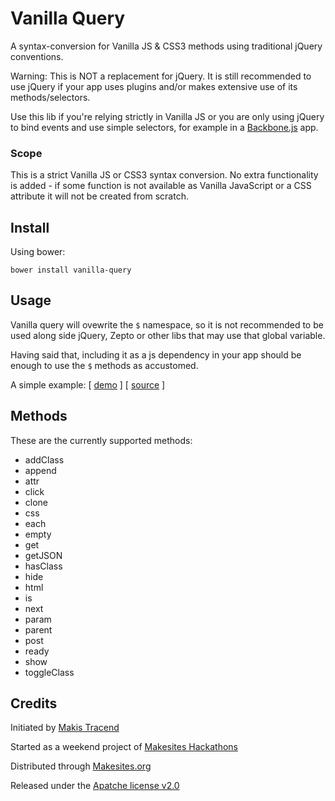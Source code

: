 # Vanilla Query

A syntax-conversion for Vanilla JS & CSS3 methods using traditional jQuery conventions.

Warning: This is NOT a replacement for jQuery. It is still recommended to use jQuery if your app uses plugins and/or makes extensive use of its methods/selectors.

Use this lib if you're relying strictly in Vanilla JS or you are only using jQuery to bind events and use simple selectors, for example in a [Backbone.js](http://backbonejs.org) app.


### Scope

This is a strict Vanilla JS or CSS3 syntax conversion. No extra functionality is added - if some function is not available as Vanilla JavaScript or a CSS attribute it will not be created from scratch.


## Install

Using bower:
```
bower install vanilla-query
````

## Usage

Vanilla query will ovewrite the ```$``` namespace, so it is not recommended to be used along side jQuery, Zepto or other libs that may use that global variable.

Having said that, including it as a js dependency in your app should be enough to use the ```$``` methods as accustomed.

A simple example: [ [demo](http://rawgithub.com/makesites/vanilla-query/master/examples/index.html) ] [ [source](https://github.com/makesites/vanilla-query/blob/master/examples/index.html) ]

## Methods

These are the currently supported methods:

* addClass
* append
* attr
* click
* clone
* css
* each
* empty
* get
* getJSON
* hasClass
* hide
* html
* is
* next
* param
* parent
* post
* ready
* show
* toggleClass


## Credits

Initiated by [Makis Tracend](http://github.com/tracend)

Started as a weekend project of [Makesites Hackathons](https://www.eventbrite.com/e/vanilla-query-tickets-9743333573?aff=eorg)

Distributed through [Makesites.org](https://www.eventbrite.com/e/vanilla-query-tickets-9743333573?aff=eorg)

Released under the [Apatche license v2.0](http://www.makesites.org/licenses/APACHE-2.0)
